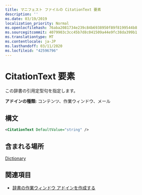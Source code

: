 ```yaml
---
title: マニフェスト ファイルの CitationText 要素
description: ''
ms.date: 03/19/2019
localization_priority: Normal
ms.openlocfilehash: 76aba2081734e239c84b6938950f89f8199544b8
ms.sourcegitcommit: 4079903c3cc45b7d8c041509a44e9fc38da399b1
ms.translationtype: MT
ms.contentlocale: ja-JP
ms.lasthandoff: 03/11/2020
ms.locfileid: "42596796"
---
```

# <a name="citationtext-element"></a>CitationText 要素

この辞書の引用定型句を指定します。

**アドインの種類:** コンテンツ、作業ウィンドウ、メール

## <a name="syntax"></a>構文

```XML
<CitationText DefaultValue="string" />
```

## <a name="contained-in"></a>含まれる場所

[Dictionary](dictionary.md)

## <a name="see-also"></a>関連項目

- [辞書の作業ウィンドウ アドインを作成する](../../word/dictionary-task-pane-add-ins.md)
